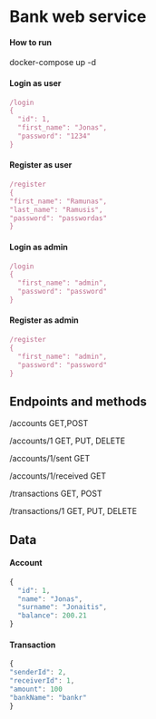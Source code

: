 # Bank web service

#### How to run

docker-compose up -d

#### Login as user
```javascript
/login
{
  "id": 1,
  "first_name": "Jonas",
  "password": "1234"
}
```

#### Register as user
```javascript
/register
{
"first_name": "Ramunas",
"last_name": "Ramusis",
"password": "passwordas"
}
```

#### Login as admin
```javascript
/login
{
  "first_name": "admin",
  "password": "password"
}
```

#### Register as admin
```javascript
/register
{
  "first_name": "admin",
  "password": "password"
}
```

## Endpoints and methods
/accounts  GET,POST

/accounts/1  GET, PUT, DELETE

/accounts/1/sent  GET

/accounts/1/received  GET

/transactions  GET, POST

/transactions/1  GET, PUT, DELETE

## Data

#### Account
```javascript
{
  "id": 1,
  "name": "Jonas",
  "surname": "Jonaitis",
  "balance": 200.21
}
```

#### Transaction
```javascript
{
"senderId": 2,
"receiverId": 1,
"amount": 100
"bankName": "bankr"
}
```
